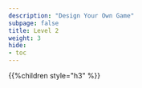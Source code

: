 ```yaml
---
description: "Design Your Own Game"
subpage: false
title: Level 2
weight: 3
hide:
- toc
---
```


{{%children style="h3" %}}